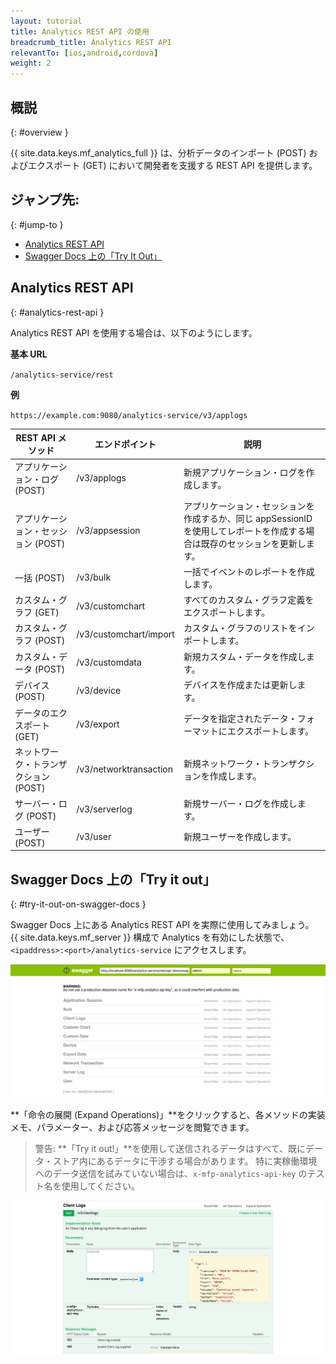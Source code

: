 ```yaml
---
layout: tutorial
title: Analytics REST API の使用
breadcrumb_title: Analytics REST API
relevantTo: [ios,android,cordova]
weight: 2
---
```

<!-- NLS_CHARSET=UTF-8 -->
## 概説
{: #overview }

{{ site.data.keys.mf_analytics_full }} は、分析データのインポート (POST) およびエクスポート (GET) において開発者を支援する REST API を提供します。

## ジャンプ先:
{: #jump-to }

* [Analytics REST API](#analytics-rest-api)
* [Swagger Docs 上の「Try It Out」](#try-it-out-on-swagger-docs)

## Analytics REST API
{: #analytics-rest-api }

Analytics REST API を使用する場合は、以下のようにします。

**基本 URL**

`/analytics-service/rest`

**例**

`https://example.com:9080/analytics-service/v3/applogs`


REST API メソッド |エンドポイント|説明
--- | --- | ---
アプリケーション・ログ (POST) | /v3/applogs |新規アプリケーション・ログを作成します。 
アプリケーション・セッション (POST) | /v3/appsession |アプリケーション・セッションを作成するか、同じ appSessionID を使用してレポートを作成する場合は既存のセッションを更新します。
一括 (POST) | /v3/bulk |一括でイベントのレポートを作成します。
カスタム・グラフ (GET)| /v3/customchart |すべてのカスタム・グラフ定義をエクスポートします。
カスタム・グラフ (POST) | /v3/customchart/import |カスタム・グラフのリストをインポートします。
カスタム・データ (POST) | /v3/customdata |新規カスタム・データを作成します。
デバイス (POST) | /v3/device |デバイスを作成または更新します。
データのエクスポート (GET) | /v3/export |データを指定されたデータ・フォーマットにエクスポートします。
ネットワーク・トランザクション (POST) | /v3/networktransaction |新規ネットワーク・トランザクションを作成します。
サーバー・ログ (POST) | /v3/serverlog |新規サーバー・ログを作成します。
ユーザー (POST) | /v3/user |新規ユーザーを作成します。

## Swagger Docs 上の「Try it out」
{: #try-it-out-on-swagger-docs }

Swagger Docs 上にある Analytics REST API を実際に使用してみましょう。  
{{ site.data.keys.mf_server }} 構成で Analytics を有効にした状態で、`<ipaddress>:<port>/analytics-service` にアクセスします。

![{{ site.data.keys.mf_analytics }} Swagger Docs UI](analytics-swagger.png)

**「命令の展開 (Expand Operations)」**をクリックすると、各メソッドの実装メモ、パラメーター、および応答メッセージを閲覧できます。

> 警告: **「Try it out!」**を使用して送信されるデータはすべて、既にデータ・ストア内にあるデータに干渉する場合があります。 特に実稼働環境へのデータ送信を試みていない場合は、`x-mfp-analytics-api-key` のテスト名を使用してください。

![Swagger Docs のテスト](test-swagger.png)
